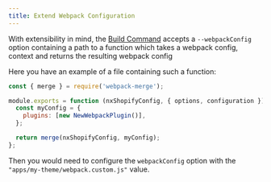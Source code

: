 ```yaml
---
title: Extend Webpack Configuration
---
```


With extensibility in mind, the [Build Command](../cli-usage/executors/build) accepts a `--webpackConfig` option containing a path to a function which takes a webpack config, context and returns the resulting webpack config

Here you have an example of a file containing such a function:

```javascript title="apps/my-theme/webpack.custom.js"
const { merge } = require('webpack-merge');

module.exports = function (nxShopifyConfig, { options, configuration }) {
  const myConfig = {
    plugins: [new NewWebpackPlugin()],
  };

  return merge(nxShopifyConfig, myConfig);
};
```

Then you would need to configure the `webpackConfig` option with the `"apps/my-theme/webpack.custom.js"` value.
